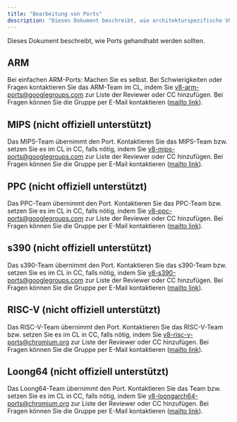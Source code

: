 ```yaml
---
title: "Bearbeitung von Ports"
description: "Dieses Dokument beschreibt, wie architekturspezifische V8-Ports gehandhabt werden sollten."
---
```

Dieses Dokument beschreibt, wie Ports gehandhabt werden sollten.

## ARM

Bei einfachen ARM-Ports: Machen Sie es selbst. Bei Schwierigkeiten oder Fragen kontaktieren Sie das ARM-Team im CL, indem Sie [v8-arm-ports@googlegroups.com](mailto:v8-arm-ports@googlegroups.com) zur Liste der Reviewer oder CC hinzufügen. Bei Fragen können Sie die Gruppe per E-Mail kontaktieren ([mailto link](mailto:v8-arm-ports@googlegroups.com)).

## MIPS (nicht offiziell unterstützt)

Das MIPS-Team übernimmt den Port. Kontaktieren Sie das MIPS-Team bzw. setzen Sie es im CL in CC, falls nötig, indem Sie [v8-mips-ports@googlegroups.com](mailto:v8-mips-ports@googlegroups.com) zur Liste der Reviewer oder CC hinzufügen. Bei Fragen können Sie die Gruppe per E-Mail kontaktieren ([mailto link](mailto:v8-mips-ports@googlegroups.com)).

## PPC (nicht offiziell unterstützt)

Das PPC-Team übernimmt den Port. Kontaktieren Sie das PPC-Team bzw. setzen Sie es im CL in CC, falls nötig, indem Sie [v8-ppc-ports@googlegroups.com](mailto:v8-ppc-ports@googlegroups.com) zur Liste der Reviewer oder CC hinzufügen. Bei Fragen können Sie die Gruppe per E-Mail kontaktieren ([mailto link](mailto:v8-ppc-ports@googlegroups.com)).

## s390 (nicht offiziell unterstützt)

Das s390-Team übernimmt den Port. Kontaktieren Sie das s390-Team bzw. setzen Sie es im CL in CC, falls nötig, indem Sie [v8-s390-ports@googlegroups.com](mailto:v8-s390-ports@googlegroups.com) zur Liste der Reviewer oder CC hinzufügen. Bei Fragen können Sie die Gruppe per E-Mail kontaktieren ([mailto link](mailto:v8-s390-ports@googlegroups.com)).

## RISC-V (nicht offiziell unterstützt)

Das RISC-V-Team übernimmt den Port. Kontaktieren Sie das RISC-V-Team bzw. setzen Sie es im CL in CC, falls nötig, indem Sie [v8-risc-v-ports@chromium.org](mailto:v8-risc-v-ports@chromium.org) zur Liste der Reviewer oder CC hinzufügen. Bei Fragen können Sie die Gruppe per E-Mail kontaktieren ([mailto link](mailto:v8-risc-v-ports@chromium.org)).

## Loong64 (nicht offiziell unterstützt)

Das Loong64-Team übernimmt den Port. Kontaktieren Sie das Team bzw. setzen Sie es im CL in CC, falls nötig, indem Sie [v8-loongarch64-ports@chromium.org](mailto:v8-loongarch64-ports@chromium.org) zur Liste der Reviewer oder CC hinzufügen. Bei Fragen können Sie die Gruppe per E-Mail kontaktieren ([mailto link](mailto:v8-loongarch64-ports@chromium.org)).
